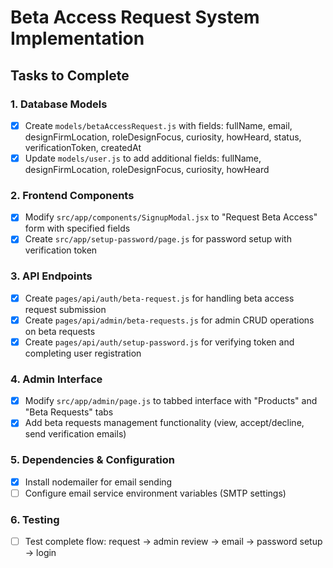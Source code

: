 # Beta Access Request System Implementation

## Tasks to Complete

### 1. Database Models
- [x] Create `models/betaAccessRequest.js` with fields: fullName, email, designFirmLocation, roleDesignFocus, curiosity, howHeard, status, verificationToken, createdAt
- [x] Update `models/user.js` to add additional fields: fullName, designFirmLocation, roleDesignFocus, curiosity, howHeard

### 2. Frontend Components
- [x] Modify `src/app/components/SignupModal.jsx` to "Request Beta Access" form with specified fields
- [x] Create `src/app/setup-password/page.js` for password setup with verification token

### 3. API Endpoints
- [x] Create `pages/api/auth/beta-request.js` for handling beta access request submission
- [x] Create `pages/api/admin/beta-requests.js` for admin CRUD operations on beta requests
- [x] Create `pages/api/auth/setup-password.js` for verifying token and completing user registration

### 4. Admin Interface
- [x] Modify `src/app/admin/page.js` to tabbed interface with "Products" and "Beta Requests" tabs
- [x] Add beta requests management functionality (view, accept/decline, send verification emails)

### 5. Dependencies & Configuration
- [x] Install nodemailer for email sending
- [ ] Configure email service environment variables (SMTP settings)

### 6. Testing
- [ ] Test complete flow: request → admin review → email → password setup → login

